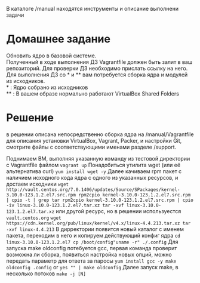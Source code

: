 В каталоге /manual находятся инструменты и описание выполнени задачи

# Домашнее задание

Обновить ядро в базовой системе.  
Полученный в ходе выполнения ДЗ Vagrantfile должен быть залит в ваш репозиторий. Для проверки ДЗ необходимо прислать ссылку на него.  
Для выполнения ДЗ со * и ** вам потребуется сборка ядра и модулей из исходников.  
\* : Ядро собрано из исходников  
** : В вашем образе нормально работают VirtualBox Shared Folders  

# Решение
в решении описанa непосредственно сборка ядра на /manual/Vagrantfile для описания установки VirtualBox, Vagrant, Packer, и настройки Git, смотрите файлы с соответствующими именами разделе /support. 

Поднимаем ВМ, выполняя указанную команду из тестовой директории с Vagrantfile файлом
`vagrant up`
Понадобиться утилита wget (или её альтернатива сurl)
`yum install wget -y`
Далее качиваем rpm пакет с наличием исходного кода ядра с одного из указанных ресурсов, и достаем исходники 
`wget http://vault.centos.org/7.0.1406/updates/Source/SPackages/kernel-3.10.0-123.1.2.el7.src.rpm
rpm2cpio kernel-3.10.0-123.1.2.el7.src.rpm | cpio -t | grep tar
rpm2cpio kernel-3.10.0-123.1.2.el7.src.rpm | cpio -iv linux-3.10.0-123.1.2.el7.tar.xz
tar -xvf linux-3.10.0-123.1.2.el7.tar.xz`
или другой ресурс, но в решении используестся `vault.centos.org`
`wget https://cdn.kernel.org/pub/linux/kernel/v4.x/linux-4.4.213.tar.xz
tar -xvf linux-4.4.213`
В дирректории появится новый каталог с именем пакета, переходим в него и копируем действующий конфиг ядра
`cd linux-3.10.0-123.1.2.el7
cp /boot/config"uname -r" ./.config`
Для запуска make oldconfig потебуется gcc, первая команда проверит возможна ли сборка, появиться настройка новых опций, можно передать параметр для ответа за паросы
`yum install gcc -y
make oldconfig .config` or `yes "" | make oldconfig`
Далее запуск make, в несколько потоков
`make -j [N]`
